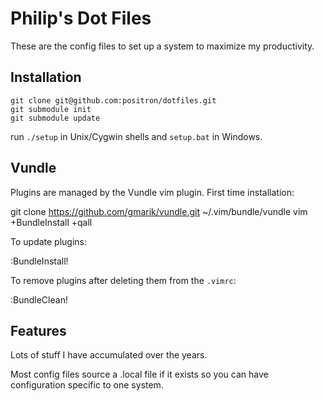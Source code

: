 # Philip's Dot Files
These are the config files to set up a system to maximize my productivity.

## Installation
    git clone git@github.com:positron/dotfiles.git
    git submodule init
    git submodule update

run `./setup` in Unix/Cygwin shells and `setup.bat` in Windows.

## Vundle
Plugins are managed by the Vundle vim plugin. First time installation:

   git clone https://github.com/gmarik/vundle.git ~/.vim/bundle/vundle
   vim +BundleInstall +qall

To update plugins:

   :BundleInstall!

To remove plugins after deleting them from the `.vimrc`:

   :BundleClean!

## Features
Lots of stuff I have accumulated over the years.

Most config files source a .local file if it exists so you can have configuration specific to one system.
